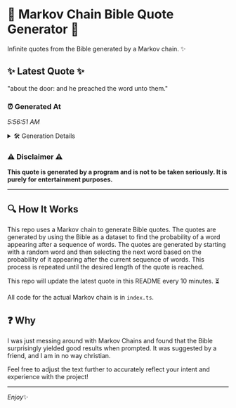 # 📖 Markov Chain Bible Quote Generator 📖

Infinite quotes from the Bible generated by a Markov chain. ✨

## ✨ Latest Quote ✨
"about the door: and he preached the word unto them."

### ⏰ Generated At
*5:56:51 AM*

<details>
    <summary>🛠️ Generation Details</summary>
    <p>
        <strong>🌱 Seed:</strong> about<br>
        <strong>🔄 Iterations:</strong> 9<br>
        <strong>📜 Context History:</strong><br>[ about ]: the<br>[ about, the ]: door:<br>[ about, the, door: ]: and<br>[ about, the, door:, and ]: he<br>[ about, the, door:, and, he ]: preached<br>[ about, the, door:, and, he, preached ]: the<br>[ the, door:, and, he, preached, the ]: word<br>[ door:, and, he, preached, the, word ]: unto<br>[ and, he, preached, the, word, unto ]: them.<br>
    </p>
</details>

### ⚠️ Disclaimer ⚠️
**This quote is generated by a program and is not to be taken seriously. It is purely for entertainment purposes.**

---

## 🔍 How It Works

This repo uses a Markov chain to generate Bible quotes. The quotes are generated by using the Bible as a dataset to find the probability of a word appearing after a sequence of words. The quotes are generated by starting with a random word and then selecting the next word based on the probability of it appearing after the current sequence of words. This process is repeated until the desired length of the quote is reached.

This repo will update the latest quote in this README every 10 minutes. ⏳

All code for the actual Markov chain is in `index.ts`.

## ❓ Why

I was just messing around with Markov Chains and found that the Bible surprisingly yielded good results when prompted. 
It was suggested by a friend, and I am in no way christian.

Feel free to adjust the text further to accurately reflect your intent and experience with the project!

---

*Enjoy*✨
